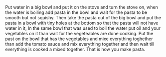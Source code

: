 Put water in a big bowl and put it on the stove and turn the stove on, when the water is boiling add pasta in the bowl and wait for the pasta to be smooth but not squishy. Then take the pasta out of the big bowl and put the pasta in a bowl with tiny holes at the bottom so that the pasta will not have water in it, In the same bowl that was used to boil the water put oil and your vegetables on it than wait for the vegeteables are done cooking. Put the past on the bowl that has the vegetables and mixe everything toghether than add the tomato sauce and mix everything together and then wait till everything is cooked a mixed together. That is how you make pasta.